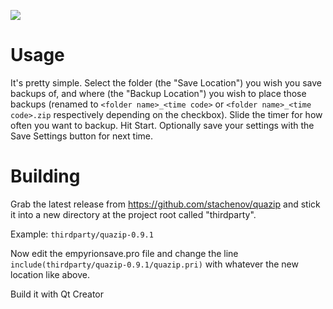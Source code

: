 ![](https://user-images.githubusercontent.com/2539092/93069610-e00ab680-f64b-11ea-8629-1ba739279805.png)

# Usage

It's pretty simple. Select the folder (the "Save Location") you wish you save backups of, and where (the "Backup Location") you wish to place those backups (renamed to `<folder name>_<time code>` or `<folder name>_<time code>.zip` respectively depending on the checkbox). Slide the timer for how often you want to backup. Hit Start. Optionally save your settings with the Save Settings button for next time.

# Building

Grab the latest release from https://github.com/stachenov/quazip and stick it into a new directory at the project root called "thirdparty".

Example: `thirdparty/quazip-0.9.1`

Now edit the empyrionsave.pro file and change the line `include(thirdparty/quazip-0.9.1/quazip.pri)` with whatever the new location like above.

Build it with Qt Creator
